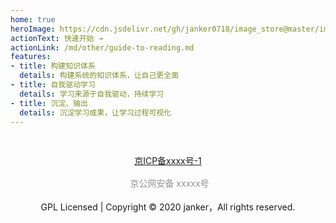```yaml
---
home: true
heroImage: https://cdn.jsdelivr.net/gh/janker0718/image_store@master/img/20220328012329.png
actionText: 快速开始 →
actionLink: /md/other/guide-to-reading.md
features:
- title: 构建知识体系
  details: 构建系统的知识体系，让自己更全面
- title: 自我驱动学习
  details: 学习来源于自我驱动，持续学习
- title: 沉淀、输出
  details: 沉淀学习成果，让学习过程可视化
---
```


<div style="text-align:center;padding:30px 15px;">
    <a href="http://beian.miit.gov.cn" target="_blank">京ICP备xxxx号-1</a>
    <br/>
    <br/>
    <a target="_blank" href="http://www.beian.gov.cn/portal/registerSystemInfo?recordcode=xxxxxx" style="display:inline-block;text-decoration:none;height:20px;line-height:20px;"><img src="" style="float:left;"/><p style="float:left;height:20px;line-height:20px;margin: 0px 0px 0px 5px; color:#939393;">京公网安备 xxxxx号</p></a>
    <br/>
    <br/>
    GPL Licensed | Copyright © 2020 janker，All rights reserved. 
</div>
